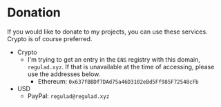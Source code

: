 # Donation
If you would like to donate to my projects, you can use these services. Crypto is of course preferred.

* Crypto
  * I'm trying to get an entry in the `ENS` registry with this domain, `regulad.xyz`. If that is unavailable at the time of accessing, please use the addresses below.
    * Ethereum: `0x637fBBDf7DAd75a46D3102eBd5Ff985F72548cFb`
* USD
  * PayPal: `regulad@regulad.xyz`
